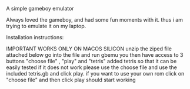 A simple gameboy emulator

Always loved the gameboy, and had some fun moments with it.
thus i am trying to emulate it on my laptop.

Installation instructions:

  IMPORTANT WORKS ONLY ON MACOS SILICON
    unzip the ziped file attached below
    go into the file and run gbemu
    you then have access to 3 buttons "choose file" , "play" and "tetris"
    added tetris so that it can be easily tested if it does not work please use the choose file and use the included tetris.gb and click play.
    if you want to use your own rom click on "choose file" and then click play should start working
